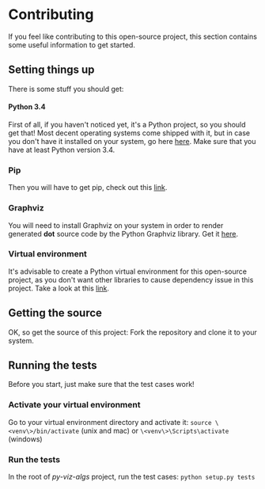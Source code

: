 
# Contributing

If you feel like contributing to this open-source project, this section contains some useful information to get started.

## Setting things up
There is some stuff you should get:

#### Python 3.4
First of all, if you haven't noticed yet, it's a Python project, so you should get that! Most decent operating systems come shipped with it, but in case you don't have it installed on your system, go here [here](https://www.python.org/downloads/). Make sure that you have at least Python version 3.4.  

### Pip
Then you will have to get pip, check out this [link](https://pip.pypa.io/en/stable/installing/).

### Graphviz
You will need to install Graphviz on your system in order to render generated **dot** source code by the Python Graphviz library. Get it [here](https://pypi.org/project/graphviz/).

### Virtual environment
It's advisable to create a Python virtual environment for this open-source project, as you don't want other libraries to cause dependency issue in this project. Take a look at this [link](https://docs.python.org/3/library/venv.html#module-venv).

## Getting the source 
OK, so get the source of this project: Fork the repository and clone it to your system.

## Running the tests
Before you start, just make sure that the test cases work! 

### Activate your virtual environment
Go to your virtual environment directory and activate it:
```source \<venv\>/bin/activate``` (unix and mac) or
```\<venv\>\Scripts\activate``` (windows) 

### Run the tests
In the root of *py-viz-algs* project, run the test cases:
 ```python setup.py tests```

